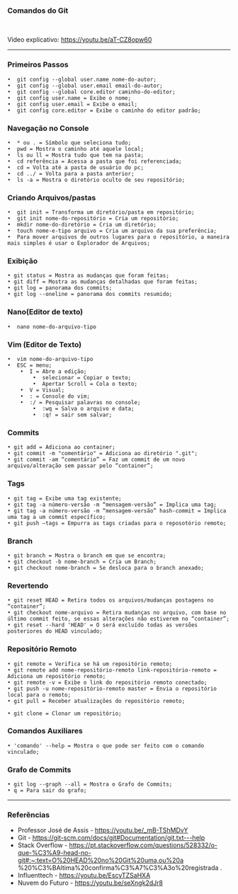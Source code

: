 ### Comandos do Git

<br/>

Video explicativo: https://youtu.be/aT-CZ8opw60

<hr/>

### Primeiros Passos

    •  git config --global user.name nome-do-autor;
    •  git config --global user.email email-do-autor;
    •  git config --global core.editor caminho-do-editor;
    •  git config user.name = Exibe o nome;
    •  git config user.email = Exibe o email;
    •  git config core.editor = Exibe o caminho do editor padrão;

### Navegação no Console

    •  * ou . = Símbolo que seleciona tudo;
    •  pwd = Mostra o caminho até aquele local;
    •  ls ou ll = Mostra tudo que tem na pasta;
    •  cd referência = Acessa a pasta que foi referenciada;
    •  cd = Volta até a pasta de usuário do pc;
    •  cd ../ = Volta para a pasta anterior;
    •  ls -a = Mostra o diretório oculto de seu repositório;

### Criando Arquivos/pastas

    •  git init = Transforma um diretório/pasta em repositório;
    •  git init nome-do-repositório = Cria um repositório;
    •  mkdir nome-do-diretório = Cria um diretório;
    •  touch nome-e-tipo arquivo = Cria um arquivo da sua preferência;
    •  Para mover arquivos de outros lugares para o repositório, a maneira mais simples é usar o Explorador de Arquivos;
    
### Exibição

    • git status = Mostra as mudanças que foram feitas;
    • git diff = Mostra as mudanças detalhadas que foram feitas;
    • git log = panorama dos commits;
    • git log --oneline = panorama dos commits resumido;

### Nano(Editor de texto)

	•  nano nome-do-arquivo-tipo
 
### Vim (Editor de Texto)

	•  vim nome-do-arquivo-tipo
    •  ESC = menu;
        •  I = Abre a edição;
            •  selecionar = Copiar o texto;
            •  Apertar Scroll = Cola o texto;
        •  V = Visual;
        •  : = Console do vim;
        •  :/ = Pesquisar palavras no console;
            •  :wq = Salva o arquivo e data;
            •  :q! = sair sem salvar;

### Commits

    • git add = Adiciona ao container;
    • git commit -m "comentário" = Adiciona ao diretório ".git";
    • git commit -am “comentário” = Faz um commit de um novo arquivo/alteração sem passar pelo “container”;

### Tags

    • git tag = Exibe uma tag existente;
    • git tag -a número-versão -m “mensagem-versão” = Implica uma tag;
    • git tag -a número-versão -m “mensagem-versão” hash-commit = Implica uma tag a um commit específico;
    • git push –tags = Empurra as tags criadas para o reposotório remoto;
    
### Branch

    • git branch = Mostra o branch em que se encontra;
    • git checkout -b nome-branch = Cria um Branch;
    • git checkout nome-branch = Se desloca para o branch anexado;

### Revertendo

    • git reset HEAD = Retira todos os arquivos/mudanças postagens no “container”;
    • git checkout nome-arquivo = Retira mudanças no arquivo, com base no último commit feito, se essas alterações não estiverem no “container”;
    • git reset --hard 'HEAD' = O será excluído todas as versões posteriores do HEAD vinculado;

### Repositório Remoto

    • git remote = Verifica se há um repositório remoto;
    • git remote add nome-repositório-remoto link-repositório-remoto = Adiciona um repositório remoto;
    • git remote -v = Exibe o link do repositório remoto conectado;
    • git push -u nome-repositório-remoto master = Envia o repositório local para o remoto;
    • git pull = Receber atualizações do repositório remoto;

    • git clone = Clonar um repositório;

### Comandos Auxiliares

    • 'comando' --help = Mostra o que pode ser feito com o comando vinculado;

### Grafo de Commits

    • git log --graph --all = Mostra o Grafo de Commits;
    • q = Para sair do grafo;

<hr/>

### Referências

- Professor José de Assis - https://youtu.be/_mB-TShMDvY
- Git - https://git-scm.com/docs/git#Documentation/git.txt---help
- Stack Overflow - https://pt.stackoverflow.com/questions/528332/o-que-%C3%A9-head-no-git#:~:text=O%20HEAD%20no%20Git%20uma,ou%20a %20%C3%BAltima%20confirma%C3%A7%C3%A3o%20registrada .
- Influenttech - https://youtu.be/EscyTZSaHXA
- Nuvem do Futuro - https://youtu.be/seXngk2dJr8

<br/>
